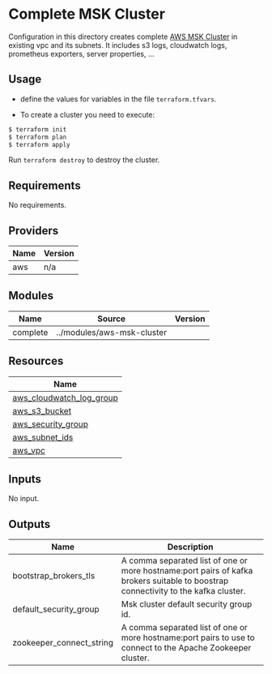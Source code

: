 # Complete MSK Cluster

Configuration in this directory creates complete [AWS MSK Cluster](https://aws.amazon.com/es/msk/)
in existing vpc and its subnets. It includes s3 logs, cloudwatch logs, prometheus exporters,
server properties, ...

## Usage
- define the values for variables in the file `terraform.tfvars`.

- To create a cluster you need to execute:

```bash
$ terraform init
$ terraform plan
$ terraform apply
```

Run `terraform destroy` to destroy the cluster.

<!-- BEGINNING OF PRE-COMMIT-TERRAFORM DOCS HOOK -->
## Requirements

No requirements.

## Providers

| Name | Version |
|------|---------|
| aws | n/a |

## Modules

| Name | Source | Version |
|------|--------|---------|
| complete | ../modules/aws-msk-cluster |  |

## Resources

| Name |
|------|
| [aws_cloudwatch_log_group](https://registry.terraform.io/providers/hashicorp/aws/latest/docs/resources/cloudwatch_log_group) |
| [aws_s3_bucket](https://registry.terraform.io/providers/hashicorp/aws/latest/docs/resources/s3_bucket) |
| [aws_security_group](https://registry.terraform.io/providers/hashicorp/aws/latest/docs/data-sources/security_group) |
| [aws_subnet_ids](https://registry.terraform.io/providers/hashicorp/aws/latest/docs/data-sources/subnet_ids) |
| [aws_vpc](https://registry.terraform.io/providers/hashicorp/aws/latest/docs/data-sources/vpc) |

## Inputs

No input.

## Outputs

| Name | Description |
|------|-------------|
| bootstrap\_brokers\_tls | A comma separated list of one or more hostname:port pairs of kafka brokers suitable to boostrap connectivity to the kafka cluster. |
| default\_security\_group | Msk cluster default security group id. |
| zookeeper\_connect\_string | A comma separated list of one or more hostname:port pairs to use to connect to the Apache Zookeeper cluster. |
<!-- END OF PRE-COMMIT-TERRAFORM DOCS HOOK -->
